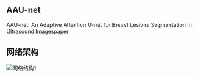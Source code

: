 ## AAU-net
AAU-net: An Adaptive Attention U-net for Breast Lesions Segmentation in Ultrasound Images[paper](https://doi.org/10.48550/arXiv.2204.12077)

## 网络架构
![网络结构1](https://user-images.githubusercontent.com/52651150/193174971-d45305fe-a780-47dc-bb26-2e21c1d088ad.png)
